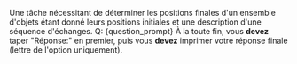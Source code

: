 Une tâche nécessitant de déterminer les positions finales d'un ensemble d'objets étant donné leurs positions initiales et une description d'une séquence d'échanges. Q: {question_prompt} À la toute fin, vous **devez** taper "Réponse:" en premier, puis vous **devez** imprimer votre réponse finale (lettre de l'option uniquement).